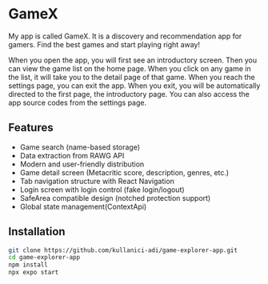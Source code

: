 # GameX

My app is called GameX. It is a discovery and recommendation app for gamers. Find the best games and start playing right away!

When you open the app, you will first see an introductory screen. Then you can view the game list on the home page. When you click on any game in the list, it will take you to the detail page of that game. When you reach the settings page, you can exit the app. When you exit, you will be automatically directed to the first page, the introductory page. You can also access the app source codes from the settings page.

## Features

- Game search (name-based storage)
- Data extraction from RAWG API
- Modern and user-friendly distribution
- Game detail screen (Metacritic score, description, genres, etc.)
- Tab navigation structure with React Navigation
- Login screen with login control (fake login/logout)
- SafeArea compatible design (notched protection support)
- Global state management(ContextApi)

## Installation

```bash
git clone https://github.com/kullanici-adi/game-explorer-app.git
cd game-explorer-app
npm install
npx expo start
```
